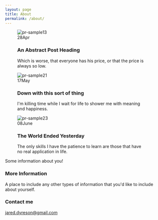 ```yaml
---
layout: page
title: About
permalink: /about/
---
```




<figure class="snip1529">
  <img src="https://s3-us-west-2.amazonaws.com/s.cdpn.io/331810/pr-sample13.jpg" alt="pr-sample13" />
  <div class="date"><span class="day">28</span><span class="month">Apr</span></div>
  <figcaption>
    <h3>An Abstract Post Heading</h3>
    <p>Which is worse, that everyone has his price, or that the price is always so low.</p>
  </figcaption>
  <div class="hover"><i class="ion-android-open"></i></div>
  <a href="#"></a>
</figure>
<figure class="snip1529 hover"><img src="https://s3-us-west-2.amazonaws.com/s.cdpn.io/331810/pr-sample21.jpg" alt="pr-sample21" />
  <div class="date"><span class="day">17</span><span class="month">May</span></div>
  <figcaption>
    <h3>Down with this sort of thing</h3>
    <p>I'm killing time while I wait for life to shower me with meaning and happiness.</p>
  </figcaption>
  <div class="hover"><i class="ion-android-open"></i></div>
  <a href="#"></a>
</figure>
<figure class="snip1529"><img src="https://s3-us-west-2.amazonaws.com/s.cdpn.io/331810/pr-sample23.jpg" alt="pr-sample23" />
  <div class="date"><span class="day">08</span><span class="month">June</span></div>
  <figcaption>
    <h3>The World Ended Yesterday</h3>
    <p>The only skills I have the patience to learn are those that have no real application in life. </p>
  </figcaption>
  <div class="hover"><i class="ion-android-open"></i></div>
  <a href="#"></a>
</figure>


Some information about you!

### More Information

A place to include any other types of information that you'd like to include about yourself.

### Contact me

[jared.dyreson@gmail.com](mailto:jared.dyreson@gmail.com)
